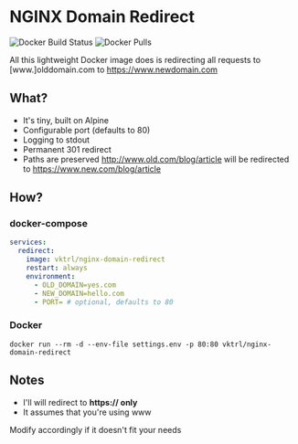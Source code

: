 # NGINX Domain Redirect #

![Docker Build Status](https://img.shields.io/docker/build/vktrl/nginx-domain-redirect) ![Docker Pulls](https://img.shields.io/docker/pulls/vktrl/nginx-domain-redirect)

All this lightweight Docker image does is redirecting all requests to [www.]olddomain.com to https://www.newdomain.com

## What? ##
- It's tiny, built on Alpine
- Configurable port (defaults to 80)
- Logging to stdout 
- Permanent 301 redirect
- Paths are preserved http://www.old.com/blog/article will be redirected to https://www.new.com/blog/article

## How? ##
### docker-compose ###

```yaml
services:
  redirect:
    image: vktrl/nginx-domain-redirect
    restart: always
    environment:
      - OLD_DOMAIN=yes.com
      - NEW_DOMAIN=hello.com
      - PORT= # optional, defaults to 80
```

### Docker ###

`docker run --rm -d --env-file settings.env -p 80:80 vktrl/nginx-domain-redirect`

## Notes ##
- I'll will redirect to **https:// only**
- It assumes that you're using www

Modify accordingly if it doesn't fit your needs
